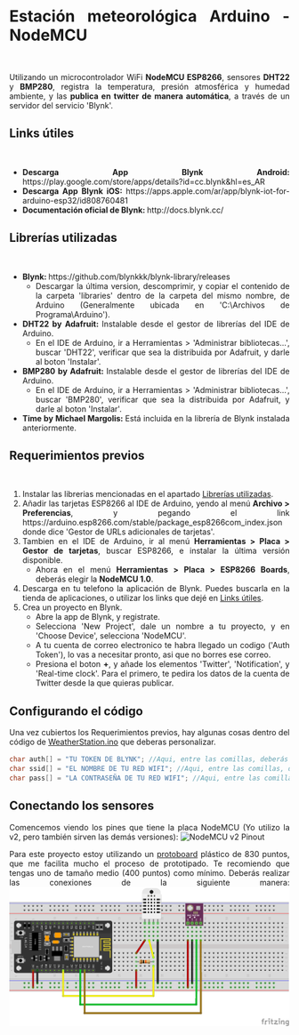 <html style="text-align: justify;">
<h1>Estación meteorológica Arduino - NodeMCU</h1>
<br>
<p>Utilizando un microcontrolador WiFi <b>NodeMCU ESP8266</b>, sensores <b>DHT22</b> y <b>BMP280</b>, registra la temperatura, presión atmosférica y humedad ambiente, y las <b>publica en twitter de manera automática</b>, a través de un servidor del servicio 'Blynk'.</p>
<h2>Links útiles</h2><br>
<ul>
<li><b>Descarga App Blynk Android: </b> https://play.google.com/store/apps/details?id=cc.blynk&hl=es_AR <br></li>
<li><b>Descarga App Blynk iOS: </b> https://apps.apple.com/ar/app/blynk-iot-for-arduino-esp32/id808760481 <br></li>
<li><b>Documentación oficial de Blynk: </b> http://docs.blynk.cc/ <br></li>
</ul>

<h2>Librerías utilizadas</h2> <br>
<ul>
    <li>
        <b>Blynk: </b> https://github.com/blynkkk/blynk-library/releases 
        <ul>
            <li>Descargar la última version, descomprimir, y copiar el contenido de la carpeta 'libraries' dentro de la carpeta del mismo nombre, de Arduino (Generalmente ubicada en 'C:\Archivos de Programa\Arduino').</li>
        </ul>
    </li>
    <li>
        <b>DHT22 by Adafruit: </b> Instalable desde el gestor de librerías del IDE de Arduino.
        <ul>
            <li>En el IDE de Arduino, ir a Herramientas > 'Administrar bibliotecas...', buscar 'DHT22', verificar que sea la distribuida por Adafruit, y darle al boton 'Instalar'.</li>
        </ul>
    </li>
    <li>
        <b>BMP280 by Adafruit: </b> Instalable desde el gestor de librerías del IDE de Arduino.
        <ul>
            <li>En el IDE de Arduino, ir a Herramientas > 'Administrar bibliotecas...', buscar 'BMP280', verificar que sea la distribuida por Adafruit, y darle al boton 'Instalar'.</li>
        </ul>
    </li>
    <li>
        <b>Time by Michael Margolis: </b> Está incluida en la librería de Blynk instalada anteriormente.
    </li>
</ul>

<h2>Requerimientos previos</h2> <br>
<ol>
    <li>Instalar las librerias mencionadas en el apartado <a href="#librerías-utilizadas">Librerías utilizadas</a>.</li>
    <li>Añadir las tarjetas ESP8266 al IDE de Arduino, yendo al menú <b>Archivo > Preferencias</b>, y pegando el link https://arduino.esp8266.com/stable/package_esp8266com_index.json donde dice 'Gestor de URLs adicionales de tarjetas'.</li>
    <li>Tambien en el IDE de Arduino, ir al menú <b>Herramientas > Placa > Gestor de tarjetas</b>, buscar ESP8266, e instalar la última versión disponible.
        <ul>
            <li>Ahora en el menú <b>Herramientas > Placa > ESP8266 Boards</b>, deberás elegir la <b>NodeMCU 1.0</b>.</li>
        </ul>
    </li>
    <li>Descarga en tu telefono la aplicación de Blynk. Puedes buscarla en la tienda de aplicaciones, o utilizar los links que dejé en <a href="#links-útiles">Links útiles</a>.</li>
    <li>Crea un proyecto en Blynk.
        <ul>
            <li>Abre la app de Blynk, y registrate.</li>
            <li>Selecciona 'New Project', dale un nombre a tu proyecto, y en 'Choose Device', selecciona 'NodeMCU'.</li>
            <li>A tu cuenta de correo electronico te habra llegado un codigo ('Auth Token'), lo vas a necesitar pronto, asi que no borres ese correo.</li>
            <li>Presiona el boton <b>+</b>, y añade los elementos 'Twitter', 'Notification', y 'Real-time clock'. Para el primero, te pedira los datos de la cuenta de Twitter desde la que quieras publicar.</li>
        </ul>
    </li>
</ol>

<h2>Configurando el código</h2>
<p>Una vez cubiertos los Requerimientos previos, hay algunas cosas dentro del código de <a href="https://github.com/bernapastorini/blynk-weather-station/blob/master/WeatherStation.ino">WeatherStation.ino</a> que deberas personalizar. <br>

```cpp
char auth[] = "TU TOKEN DE BLYNK"; //Aqui, entre las comillas, deberás pegar el Auth Token que llegó a tu email al crear el proyecto.
char ssid[] = "EL NOMBRE DE TU RED WIFI"; //Aqui, entre las comillas, deberás introducir el nombre de tu red WiFi.
char pass[] = "LA CONTRASEÑA DE TU RED WIFI"; //Aqui, entre las comillas, deberás introducir la contraseña de tu red WiFi.
```
</p>

<h2>Conectando los sensores</h2>
<p>Comencemos viendo los pines que tiene la placa NodeMCU (Yo utilizo la v2, pero también sirven las demás versiones):
<img src="https://www.luisllamas.es/wp-content/uploads/2018/06/esp8266-nodemcu-pinout.png" alt="NodeMCU v2 Pinout">

Para este proyecto estoy utilizando un <a href="https://www.google.com/search?q=protoboard&oq=protoboard" target="_blank">protoboard</a> plástico de 830 puntos, que me facilita mucho el proceso de prototipado. Te recomiendo que tengas uno de tamaño medio (400 puntos) como mínimo.
Deberás realizar las conexiones de la siguiente manera:
<img src="https://raw.githubusercontent.com/bernapastorini/blynk-weather-station/master/WeatherStation-Fritzing_bb.png?token=ANQTRJXIJL4AD64E6YJMUNC7GB2BY" alt="WeatherStation en Fritzing">
</p>
</html>